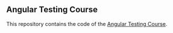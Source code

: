 
## Angular Testing Course

This repository contains the code of the [Angular Testing Course](https://angular-university.io/course/angular-testing-course).
